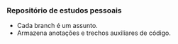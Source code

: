 ### Repositório de estudos pessoais
- Cada branch é um assunto.
- Armazena anotações e trechos auxiliares de código.
